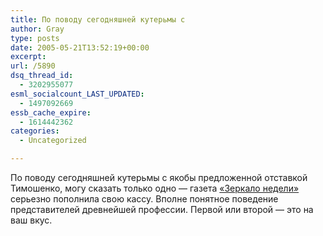 ```yaml
---
title: По поводу сегодняшней кутерьмы с
author: Gray
type: posts
date: 2005-05-21T13:52:19+00:00
excerpt:
url: /5890
dsq_thread_id:
  - 3202955077
esml_socialcount_LAST_UPDATED:
  - 1497092669
essb_cache_expire:
  - 1614442362
categories:
  - Uncategorized

---
```








По поводу сегодняшней кутерьмы с якобы предложенной отставкой Тимошенко, могу сказать только одно &#8212; газета <a href="http://www.zerkalo-nedeli.com/" target="_blank">&#171;Зеркало недели&#187;</a> серьезно пополнила свою кассу. Вполне понятное поведение представителей древнейшей профессии. Первой или второй &#8212; это на ваш вкус.